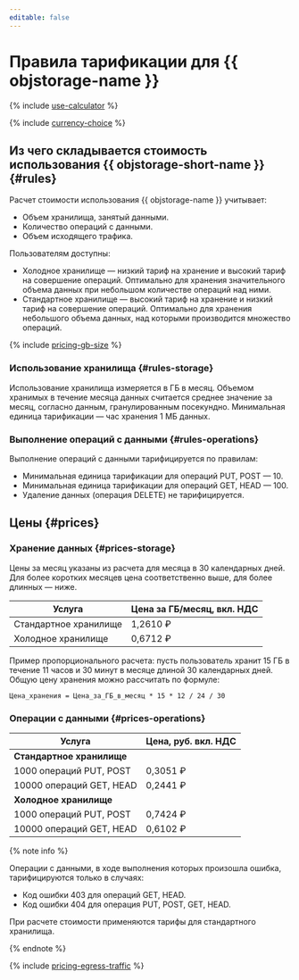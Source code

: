 ```yaml
---
editable: false
---
```


# Правила тарификации для {{ objstorage-name }}

{% include [use-calculator](../_includes/pricing/use-calculator.md) %}

{% include [currency-choice](../_includes/pricing/currency-choice.md) %}

## Из чего складывается стоимость использования {{ objstorage-short-name }} {#rules}

Расчет стоимости использования {{ objstorage-name }} учитывает:

- Объем хранилища, занятый данными.
- Количество операций с данными.
- Объем исходящего трафика.

Пользователям доступны:

- Холодное хранилище — низкий тариф на хранение и высокий тариф на совершение операций. Оптимально для хранения значительного объема данных при небольшом количестве операций над ними.
- Стандартное хранилище — высокий тариф на хранение и низкий тариф на совершение операций. Оптимально для хранения небольшого объема данных, над которыми производится множество операций.

{% include [pricing-gb-size](../_includes/pricing-gb-size.md) %}

### Использование хранилища {#rules-storage}

Использование хранилища измеряется в ГБ в месяц. Объемом хранимых в течение месяца данных считается среднее значение за месяц, согласно данным, гранулированным посекундно. Минимальная единица тарификации — час хранения 1 МБ данных.

### Выполнение операций с данными {#rules-operations}

Выполнение операций с данными тарифицируется по правилам:
  - Минимальная единица тарификации для операций PUT, POST — 10.
  - Минимальная единица тарификации для операций GET, HEAD — 100.
  - Удаление данных (операция DELETE) не тарифицируется.


## Цены {#prices}

### Хранение данных {#prices-storage}

Цены за месяц указаны из расчета для месяца в 30 календарных дней. Для более коротких месяцев цена соответственно выше, для более длинных — ниже.

Услуга | Цена за ГБ/месяц, вкл. НДС
----- | -----
Стандартное хранилище | 1,2610 ₽
Холодное хранилище | 0,6712 ₽

Пример пропорционального расчета: пусть пользователь хранит 15 ГБ в течение 11 часов и 30 минут в месяце длиной 30 календарных дней. Общую цену хранения можно рассчитать по формуле:

```
Цена_хранения = Цена_за_ГБ_в_месяц * 15 * 12 / 24 / 30
```

### Операции с данными {#prices-operations}

Услуга  | Цена, руб. вкл. НДС
----- | -----
**Стандартное хранилище** |
1000 операций PUT, POST | 0,3051 ₽
10000 операций GET, HEAD | 0,2441 ₽
**Холодное хранилище** |
1000 операций PUT, POST | 0,7424 ₽
10000 операций GET, HEAD | 0,6102 ₽

{% note info %}

Операции с данными, в ходе выполнения которых произошла ошибка, тарифицируются только в случаях:
* Код ошибки 403 для операций GET, HEAD.
* Код ошибки 404 для операция PUT, POST, GET, HEAD.

При расчете стоимости применяются тарифы для стандартного хранилища.

{% endnote %}


{% include [pricing-egress-traffic](../_includes/pricing/pricing-egress-traffic.md) %}
